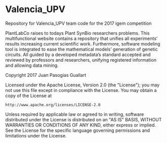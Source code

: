 # Valencia_UPV
Repository for Valencia_UPV team code for the 2017 igem competition

PlantLabCo raises to todays Plant SynBio researchers problems. This multifunctional 
website contains a repository that unifies all experiments’ results increasing current 
scientific work. Furthermore, software modeling tool is integrated to ease
the mathematical models’ generation of genetic circuits. All guided by a 
developed metadata’s standard accepted and reviewed by professors and researchers, unifying 
registered information and allowing data mining. 


Copyright 2017 Juan Pasogias Guallart

Licensed under the Apache License, Version 2.0 (the "License");
you may not use this file except in compliance with the License.
You may obtain a copy of the License at

    http://www.apache.org/licenses/LICENSE-2.0

Unless required by applicable law or agreed to in writing, software
distributed under the License is distributed on an "AS IS" BASIS,
WITHOUT WARRANTIES OR CONDITIONS OF ANY KIND, either express or implied.
See the License for the specific language governing permissions and
limitations under the License.
